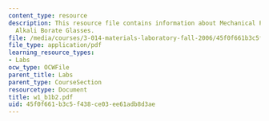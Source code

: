 ```yaml
---
content_type: resource
description: This resource file contains information about Mechanical Properties of
  Alkali Borate Glasses.
file: /media/courses/3-014-materials-laboratory-fall-2006/45f0f661b3c5f438ce03ee61adb8d3ae_w1_b1b2.pdf
file_type: application/pdf
learning_resource_types:
- Labs
ocw_type: OCWFile
parent_title: Labs
parent_type: CourseSection
resourcetype: Document
title: w1_b1b2.pdf
uid: 45f0f661-b3c5-f438-ce03-ee61adb8d3ae
---
```

